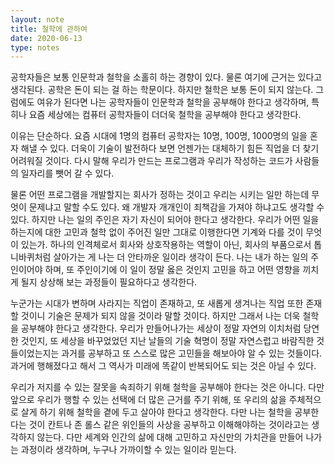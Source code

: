 ```yaml
---
layout: note
title: 철학에 관하여
date: 2020-06-13
type: notes
---
```


공학자들은 보통 인문학과 철학을 소홀히 하는 경향이 있다. 물론 여기에 근거는 있다고 생각된다. 공학은 돈이 되는 걸 하는 학문이다. 하지만 철학은 보통 돈이 되지 않는다. 그럼에도 여유가 된다면 나는 공학자들이 인문학과 철학을 공부해야 한다고 생각하며, 특히나 요즘 세상에는 컴퓨터 공학자들이 더더욱 철학을 공부해야 한다고 생각한다.

이유는 단순하다. 요즘 시대에 1명의 컴퓨터 공학자는 10명, 100명, 1000명의 일을 혼자 해낼 수 있다. 더욱이 기술이 발전하다 보면 언젠가는 대체하기 힘든 직업을 더 찾기 어려워질 것이다. 다시 말해 우리가 만드는 프로그램과 우리가 작성하는 코드가 사람들의 일자리를 뺏어 갈 수 있다.

물론 어떤 프로그램을 개발할지는 회사가 정하는 것이고 우리는 시키는 일만 하는데 무엇이 문제냐고 말할 수도 있다. 왜 개발자 개개인이 죄책감을 가져야 하냐고도 생각할 수 있다. 하지만 나는 일의 주인은 자기 자신이 되어야 한다고 생각한다. 우리가 어떤 일을 하는지에 대한 고민과 철학 없이 주어진 일만 그대로 이행한다면 기계와 다를 것이 무엇이 있는가. 하나의 인격체로서 회사와 상호작용하는 역할이 아닌, 회사의 부품으로서 톱니바퀴처럼 살아가는 게 나는 더 안타까운 일이라 생각이 든다. 나는 내가 하는 일의 주인이어야 하며, 또 주인이기에 이 일이 정말 옳은 것인지 고민을 하고 어떤 영향을 끼치게 될지 상상해 보는 과정들이 필요하다고 생각한다.

누군가는 시대가 변하며 사라지는 직업이 존재하고, 또 새롭게 생겨나는 직업 또한 존재할 것이니 기술은 문제가 되지 않을 것이라 말할 것이다. 하지만 그래서 나는 더욱 철학을 공부해야 한다고 생각한다. 우리가 만들어나가는 세상이 정말 자연의 이치처럼 당연한 것인지, 또 세상을 바꾸었었던 지난 날들의 기술 혁명이 정말 자연스럽고 바람직한 것들이었는지는 과거를 공부하고 또 스스로 많은 고민들을 해보아야 알 수 있는 것들이다. 과거에 행해졌다고 해서 그 역사가 미래에 똑같이 반복되어도 되는 것은 아닐 수 있다.

우리가 저지를 수 있는 잘못을 속죄하기 위해 철학을 공부해야 한다는 것은 아니다. 다만 앞으로 우리가 행할 수 있는 선택에 더 많은 근거를 주기 위해, 또 우리의 삶을 주체적으로 살게 하기 위해 철학을 곁에 두고 살아야 한다고 생각한다. 다만 나는 철학을 공부한다는 것이 칸트나 존 롤스 같은 위인들의 사상을 공부하고 이해해야하는 것이라고는 생각하지 않는다. 다만 세계와 인간의 삶에 대해 고민하고 자신만의 가치관을 만들어 나가는 과정이라 생각하며, 누구나 가까이할 수 있는 일이라 믿는다.
